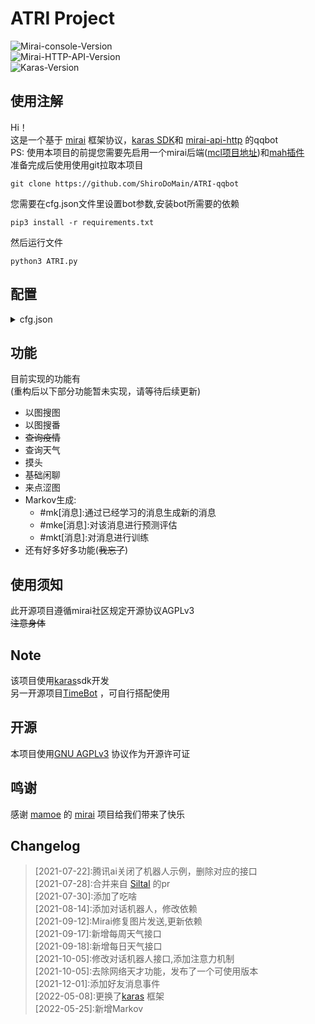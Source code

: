 # ATRI Project
![Mirai-console-Version](https://img.shields.io/badge/mirai--console-2.7.1--dev-brightgreen.svg?style=plastic)  
![Mirai-HTTP-API-Version](https://img.shields.io/badge/mirai--http--api-2.5.0-brightgreen.svg?style=plastic)  
![Karas-Version](https://img.shields.io/badge/Karas-0.1.4-brightgreen.svg?style=plastic)  

## 使用注解  
Hi！  
这是一个基于 [mirai](https://github.com/mamoe/mirai) 框架协议，[karas SDK](https://github.com/ShiroDoMain/karas)和 [mirai-api-http](https://github.com/project-mirai/mirai-api-http) 的qqbot  
PS: 使用本项目的前提您需要先启用一个mirai后端([mcl项目地址](https://github.com/iTXTech/mirai-console-loader))和[mah插件](https://github.com/project-mirai/mirai-api-http)  
准备完成后使用使用git拉取本项目  
```shell script
git clone https://github.com/ShiroDoMain/ATRI-qqbot
```
您需要在cfg.json文件里设置bot参数,安装bot所需要的依赖  
```shell script
pip3 install -r requirements.txt
```  
然后运行文件  
```shell script
python3 ATRI.py
```

## 配置
<details>
<summary>cfg.json</summary>  

> cfg.json:  
>>  botConfig:  
>>>  botName: 必填,bot的名称  
>>>  qq: 必填,Bot的qq    
>>>  verifyKey:必填.Bot的authKey    
>>>  host:必填,mah的地址  
>>>  port:必填,mah的端口  
>>>  ws:默认true，以websocket方式监听  
>>>  logLevel:日志输出登记。默认info  
>>>  logToFile:  
>>>>   enable:是否输出到文件，默认否  
>>>>   file:日志输出文件，默认为logs/xxxxx.log  
>>>  nameRouse:默认true，设置为true时可以通过设定的botName交互  
>>  
>>  event:  
>>>   groupEvent:默认true，设置为true时监听群组消息  
>>>   friendEvent:默认true，设置为true时监听好友消息  
>>>   tempEvent:默认true，设置为true时监听临时消息  
>>  
>>  master:  
>>>  enable:默认false，设置为true时启用master权限  
>>>  qq:int，指定拥有与群主和管理员相同能操作bot的权限的用户，有且只有一个  
>>
>>  blackList:int列表,bot不想理会的对象  
>>  
>>  sticker:  
>>>    enable:默认true，设置为true时bot可以触发回复指定的sticker  
>>>    path:stickers存放位置  
>>  
>>  storage:文件存放位置，默认为storage  
>>  
>>  setu:  
>>>   enable:默认false，指定为true时触发来点涩图事件  
>>>   flash:默认true，指定为true时发送形式为闪照    
>>>   command:str列表，指定触发命令  
>>>   path:涩图的存放位置  
>>
>>  illustrationSearch:  
>>>   enable:默认true，指定为true时开启以图搜图  
>>>   command:str列表，指定触发命令  
>>
>>  animeSearch:  
>>>   enable:默认true，指定为true时开启以图搜番
>>>   command:str列表,指定触发命令
>>  
>>  chatBot:  
>>>   enable: 默认true,指定为true时开启对话机器人  
>>>   at:默认true,指定为true时被at触发对话  
>>>   nameRouse:默认true,指定为true时检测到对话中有bot名字触发对话机器人  
>>>   badRequest:请求异常时触发对话  
>>>   quote:默认false,指定true时回复相关对话  
>>>   shield:int数组,不在指定群组触发对话  
>>
>>  weather:默认true,指定为true时可以使用天气功能  
>>  
>>  shieldGroup:  
>>>   enable:默认false，指定为true时Bot屏蔽指定群聊
>>>   list:int列表，屏蔽指定群聊   
>>  
>>  onlyGroup:  
>>>   enable:默认false，指定为true时Bot只监听指定群聊消息  
>>>   list:int列表，监听指定群聊  
>>  
>>  shieldFriend:
>>>   enable:默认false，指定为true时Bot不会监听指定好友消息  
>>>   list:int列表，屏蔽指定好友
</details>

## 功能
目前实现的功能有  
(重构后以下部分功能暂未实现，请等待后续更新)  
- 以图搜图  
- 以图搜番  
- ~~查询疫情~~  
- 查询天气  
- 摸头
- 基础闲聊 
- 来点涩图  
- Markov生成:   
  - #mk[消息]:通过已经学习的消息生成新的消息  
  - #mke[消息]:对该消息进行预测评估  
  - #mkt[消息]:对消息进行训练  
- 还有好多好多功能(~~我忘了~~)  
## 使用须知  
此开源项目遵循mirai社区规定开源协议AGPLv3  
~~注意身体~~  

## Note  
该项目使用[karas](https://github.com/ShiroDoMain/karas)sdk开发  
另一开源项目[TimeBot](https://github.com/ShiroDoMain/TimeBot) ，可自行搭配使用 

## 开源  
本项目使用[GNU AGPLv3](https://github.com/ShiroDoMain/ATRI-qqbot/blob/master/LICENSE) 协议作为开源许可证  

## 鸣谢
感谢 [mamoe](https://github.com/mamoe) 的 [mirai](https://github.com/mamoe/mirai) 项目给我们带来了快乐  

## Changelog  
>  \[2021-07-22]:腾讯ai关闭了机器人示例，删除对应的接口  
>  \[2021-07-28]:合并来自 [Siltal](https://github.com/Siltal) 的pr  
>  \[2021-07-30]:添加了吃啥  
>  \[2021-08-14]:添加对话机器人，修改依赖  
>  \[2021-09-12]:Mirai修复图片发送,更新依赖  
>  \[2021-09-17]:新增每周天气接口  
>  \[2021-09-18]:新增每日天气接口  
>  \[2021-10-05]:修改对话机器人接口,添加注意力机制  
>  \[2021-10-05]:去除网络天才功能，发布了一个可使用版本  
>  \[2021-12-01]:添加好友消息事件  
>  \[2022-05-08]:更换了[karas](https://github.com/ShiroDoMain/karas) 框架  
>  \[2022-05-25]:新增Markov  
